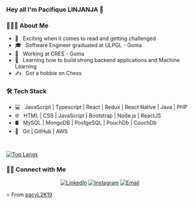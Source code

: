 
### Hey all I'm Pacifique LINJANJA 👋

<h3> 👨🏻‍💻 About Me </h3>

- 🤔 &nbsp; Exciting when it comes to read and getting challenged
- 🎓 &nbsp; Software Engineer graduated at ULPGL - Goma 
- 💼 &nbsp; Working at CRES - Goma  
- 🌱 &nbsp; Learning how to build strong backend applications and Machine Learning
- ✍️ &nbsp; Got a hobbie on Chess 

<h3>🛠 Tech Stack</h3>

- 💻 &nbsp;  JavaScript | Typescript | React | Redux | React Native | Java | PHP
- 🌐 &nbsp; HTML | CSS | JavaScript | Bootstrap | Node.js | ReactJS
- 🛢 &nbsp; MySQL | MongoDB | PostgeSQL | PouchDb | CouchDb 
- 🔧 &nbsp; Git | GitHub | AWS

<br/>

[![Top Langs](https://github-readme-stats.vercel.app/api/top-langs/?username=pacyL2K19&show_icons=true&theme=radical&layout=compact)](https://github.com/pacyL2K19/github-readme-stats)

<h3> 🤝🏻 Connect with Me </h3>

<p align="center">
<a href="linkedin.com/in/pacifique-linjanja-2a565517b/"><img alt="LinkedIn" src="https://img.shields.io/badge/LinkedIn-pacifiquelinjanja-blue?style=flat-square&logo=linkedin"></a>
<a href="https://www.instagram.com/linjanjapacifique/"><img alt="Instagram" src="https://img.shields.io/badge/Instagram-linjanjapacifique__-blue?style=flat-square&logo=instagram"></a>
<a href="mailto:pacilinja2@gmail.com"><img alt="Email" src="https://img.shields.io/badge/Email-pacilinja2@gmail.com-blue?style=flat-square&logo=Microsoft%20outlook"></a>
</p>

⭐️ From [pacyL2K19](https://github.com/pacyL2K19)
